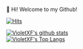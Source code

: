 👋 Hi! Welcome to my Github!

[![Hits](https://hits.seeyoufarm.com/api/count/incr/badge.svg?url=https%3A%2F%2Fgithub.com%2FVioletXF)](https://hits.seeyoufarm.com)

[![VioletXF's github stats](https://github-readme-stats.vercel.app/api?username=VioletXF&hide_border=true&thema&show_icons=true&theme=dracula)](https://github.com/VioletXF)  
[![VioletXF's Top Langs](https://github-readme-stats.vercel.app/api/top-langs/?username=VioletXF&layout=compact&theme=dracula)](https://github.com/anuraghazra/github-readme-stats)  
